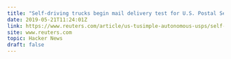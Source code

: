 ```yaml
---
title: "Self-driving trucks begin mail delivery test for U.S. Postal Service"
date: 2019-05-21T11:24:01Z
link: https://www.reuters.com/article/us-tusimple-autonomous-usps/self-driving-trucks-begin-mail-delivery-test-for-u-s-postal-service-idUSKCN1SR0YB?utm_medium=RSS&utm_source=hune
site: www.reuters.com
topic: Hacker News
draft: false
---
```

